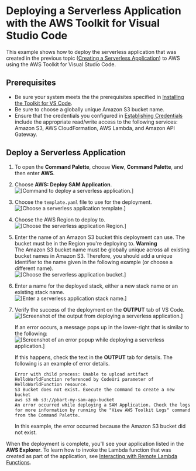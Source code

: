 # Deploying a Serverless Application with the AWS Toolkit for Visual Studio Code<a name="deploy-serverless-app"></a>

This example shows how to deploy the serverless application that was created in the previous topic \([Creating a Serverless Application](create-sam.md)\) to AWS using the AWS Toolkit for Visual Studio Code\.

## Prerequisites<a name="deploy-sam-prereq"></a>
+ Be sure your system meets the the prerequisites specified in [Installing the Toolkit for VS Code](setup-toolkit.md#setup-prereq)\.
+ Be sure to choose a globally unique Amazon S3 bucket name\.
+ Ensure that the credentials you configured in [Establishing Credentials](establish-credentials.md) include the appropriate read/write access to the following services: Amazon S3, AWS CloudFormation, AWS Lambda, and Amazon API Gateway\.

## Deploy a Serverless Application<a name="deploy-sam-proc"></a>

1. To open the **Command Palette**, choose **View**, **Command Palette**, and then enter **AWS**\.

1. Choose **AWS: Deploy SAM Application**\.  
![\[Command to deploy a serverless application.\]](http://docs.aws.amazon.com/toolkit-for-vscode/latest/userguide/images/sam-deploy-cmd.png)

1. Choose the `template.yaml` file to use for the deployment\.  
![\[Choose a serverless application template.\]](http://docs.aws.amazon.com/toolkit-for-vscode/latest/userguide/images/sam-deploy-template.png)

1. Choose the AWS Region to deploy to\.  
![\[Choose the serverless application Region.\]](http://docs.aws.amazon.com/toolkit-for-vscode/latest/userguide/images/sam-deploy-region.png)

1. Enter the name of an Amazon S3 bucket this deployment can use\. The bucket must be in the Region you're deploying to\.
**Warning**  
The Amazon S3 bucket name must be globally unique across all existing bucket names in Amazon S3\. Therefore, you should add a unique identifier to the name given in the following example \(or choose a different name\)\.  
![\[Choose the serverless application bucket.\]](http://docs.aws.amazon.com/toolkit-for-vscode/latest/userguide/images/sam-deploy-bucket.png)

1. Enter a name for the deployed stack, either a new stack name or an existing stack name\.  
![\[Enter a serverless application stack name.\]](http://docs.aws.amazon.com/toolkit-for-vscode/latest/userguide/images/sam-deploy-stack.png)

1. Verify the success of the deployment on the **OUTPUT** tab of VS Code\.  
![\[Screenshot of the output from deploying a serverless application.\]](http://docs.aws.amazon.com/toolkit-for-vscode/latest/userguide/images/sam-deploy-progress.png)

   If an error occurs, a message pops up in the lower\-right that is similar to the following:  
![\[Screenshot of an error popup while deploying a serverless application.\]](http://docs.aws.amazon.com/toolkit-for-vscode/latest/userguide/images/sam-deploy-error.png)

   If this happens, check the text in the **OUTPUT** tab for details\. The following is an example of error details\.

   ```
   Error with child process: Unable to upload artifact HelloWorldFunction referenced by CodeUri parameter of HelloWorldFunction resource.
   S3 Bucket does not exist. Execute the command to create a new bucket
   aws s3 mb s3://pbart-my-sam-app-bucket
   An error occurred while deploying a SAM Application. Check the logs for more information by running the "View AWS Toolkit Logs" command from the Command Palette.
   ```

   In this example, the error occurred because the Amazon S3 bucket did not exist\.

When the deployment is complete, you'll see your application listed in the **AWS Explorer**\. To learn how to invoke the Lambda function that was created as part of the application, see [Interacting with Remote Lambda Functions](remote-lambda.md)\.